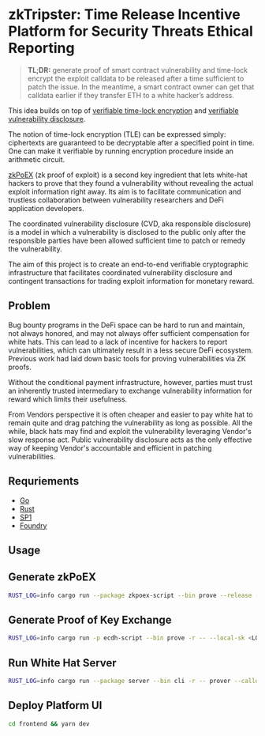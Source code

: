 # zkTripster: Time Release Incentive Platform for Security Threats Ethical Reporting

> **TL;DR:** generate proof of smart contract vulnerability and time-lock encrypt the exploit calldata to be released after a time sufficient to patch the issue. In the meantime, a smart contract owner can get that calldata earlier if they transfer ETH to a white hacker’s address.

This idea builds on top of [verifiable time-lock encryption](https://drand.love/docs/timelock-encryption) and [verifiable vulnerability disclosure](https://blog.trailofbits.com/2020/05/21/reinventing-vulnerability-disclosure-using-zero-knowledge-proofs/).

The notion of time-lock encryption (TLE) can be expressed simply: ciphertexts are guaranteed to be decryptable after a specified point in time. One can make it verifiable by running encryption procedure inside an arithmetic circuit.

[zkPoEX](https://github.com/zkoranges/zkPoEX) (zk proof of exploit) is a second key ingredient that lets white-hat hackers to prove that they found a vulnerability without revealing the actual exploit information right away. Its aim is to facilitate communication and trustless collaboration between vulnerability researchers and DeFi application developers.

The coordinated vulnerability disclosure (CVD, aka responsible disclosure) is a model in which a vulnerability is disclosed to the public only after the responsible parties have been allowed sufficient time to patch or remedy the vulnerability.

The aim of this project is to create an end-to-end verifiable cryptographic infrastructure that facilitates coordinated vulnerability disclosure and contingent transactions for trading exploit information for monetary reward.

## Problem

Bug bounty programs in the DeFi space can be hard to run and maintain, not always honored, and may not always offer sufficient compensation for white hats. This can lead to a lack of incentive for hackers to report vulnerabilities, which can ultimately result in a less secure DeFi ecosystem. Previous work had laid down basic tools for proving vulnerabilities via ZK proofs. 

Without the conditional payment infrastructure, however, parties must trust an inherently trusted intermediary to exchange vulnerability information for reward which limits their usefulness. 

From Vendors perspective it is often cheaper and easier to pay white hat to remain quite and drag patching the vulnerability as long as possible. All the while, black hats may find and exploit the vulnerability leveraging Vendor's slow response act. Public vulnerability disclosure acts as the only effective way of keeping Vendor's accountable and efficient in patching vulnerabilities.

## Requriements

- [Go](https://go.dev/doc/install)
- [Rust](https://rustup.rs/)
- [SP1](https://succinctlabs.github.io/sp1/getting-started/install.html)
- [Foundry](https://book.getfoundry.sh/getting-started/installation)

## Usage

## Generate zkPoEX

```bash
RUST_LOG=info cargo run --package zkpoex-script --bin prove --release -- --calldata `<calldata>`
```

## Generate Proof of Key Exchange

```bash
RUST_LOG=info cargo run -p ecdh-script --bin prove -r -- --local-sk <LOCAL_SK> --vendor-pk <VENDOR_PK>
```

## Run White Hat Server

```bash
RUST_LOG=info cargo run --package server --bin cli -r -- prover --calldata `<calldata>` -b `<bounty-bid>`
```

## Deploy Platform UI

```bash
cd frontend && yarn dev
```
